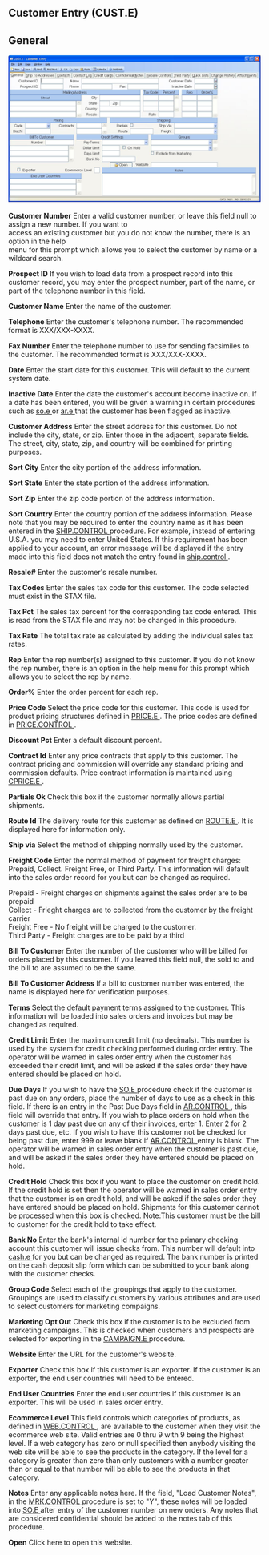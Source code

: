 ##  Customer Entry (CUST.E)

<PageHeader />

##  General

![](./CUST-E-1.jpg)

**Customer Number** Enter a valid customer number, or leave this field null to
assign a new number. If you want to  
access an existing customer but you do not know the number, there is an option
in the help  
menu for this prompt which allows you to select the customer by name or a
wildcard search.  
  
**Prospect ID** If you wish to load data from a prospect record into this
customer record, you may enter the prospect number, part of the name, or part
of the telephone number in this field.  
  
**Customer Name** Enter the name of the customer.  
  
**Telephone** Enter the customer's telephone number. The recommended format is
XXX/XXX-XXXX.  
  
**Fax Number** Enter the telephone number to use for sending facsimiles to the
customer. The recommended format is XXX/XXX-XXXX.  
  
**Date** Enter the start date for this customer. This will default to the
current system date.  
  
**Inactive Date** Enter the date the customer's account become inactive on. If a date has been entered, you will be given a warning in certain procedures such as [ so.e ](../../../../MRK-OVERVIEW/MRK-ENTRY/SO-E/README.md) or [ ar.e ](../../../../duplicates/ar-e/README.md) that the customer has been flagged as inactive.   
  
**Customer Address** Enter the street address for this customer. Do not
include the city, state, or zip. Enter those in the adjacent, separate fields.
The street, city, state, zip, and country will be combined for printing
purposes.  
  
**Sort City** Enter the city portion of the address information.  
  
**Sort State** Enter the state portion of the address information.  
  
**Sort Zip** Enter the zip code portion of the address information.  
  
**Sort Country** Enter the country portion of the address information. Please note that you may be required to enter the country name as it has been entered in the [ SHIP.CONTROL ](../../../../duplicates/SHIP-CONTROL/README.md) procedure. For example, instead of entering U.S.A. you may need to enter United States. If this requirement has been applied to your account, an error message will be displayed if the entry made into this field does not match the entry found in [ ship.control ](../../../../MRK-OVERVIEW/MRK-ENTRY/SHIP-CONTROL/README.md) .   
  
**Resale#** Enter the customer's resale number.  
  
**Tax Codes** Enter the sales tax code for this customer. The code selected
must exist in the STAX file.  
  
**Tax Pct** The sales tax percent for the corresponding tax code entered. This
is read from the STAX file and may not be changed in this procedure.  
  
**Tax Rate** The total tax rate as calculated by adding the individual sales
tax rates.  
  
**Rep** Enter the rep number(s) assigned to this customer. If you do not know
the rep number, there is an option in the help menu for this prompt which
allows you to select the rep by name.  
  
**Order%** Enter the order percent for each rep.  
  
**Price Code** Select the price code for this customer. This code is used for product pricing structures defined in [ PRICE.E ](../../../../MRK-OVERVIEW/MRK-ENTRY/PRICE-E/README.md) . The price codes are defined in [ PRICE.CONTROL ](../../../../MRK-OVERVIEW/MRK-ENTRY/PRICE-CONTROL/README.md) .   
  
**Discount Pct** Enter a default discount percent.  
  
**Contract Id** Enter any price contracts that apply to this customer. The contract pricing and commission will override any standard pricing and commission defaults. Price contract information is maintained using [ CPRICE.E ](../../../../MRK-OVERVIEW/MRK-ENTRY/CPRICE-E/README.md) .   
  
**Partials Ok** Check this box if the customer normally allows partial
shipments.  
  
**Route Id** The delivery route for this customer as defined on [ ROUTE.E ](../../../../MRK-OVERVIEW/MRK-ENTRY/ROUTE-E/README.md) . It is displayed here for information only.   
  
**Ship via** Select the method of shipping normally used by the customer.  
  
**Freight Code** Enter the normal method of payment for freight charges:
Prepaid, Collect. Freight Free, or Third Party. This information will default
into the sales order record for you but can be changed as required.  
  
Prepaid - Freight charges on shipments against the sales order are to be
prepaid  
Collect - Frieght charges are to collected from the customer by the freight
carrier  
Freight Free - No freight will be charged to the customer.  
Third Party - Freight charges are to be paid by a third  
  
**Bill To Customer** Enter the number of the customer who will be billed for
orders placed by this customer. If you leaved this field null, the sold to and
the bill to are assumed to be the same.  
  
**Bill To Customer Address** If a bill to customer number was entered, the
name is displayed here for verification purposes.  
  
**Terms** Select the default payment terms assigned to the customer. This
information will be loaded into sales orders and invoices but may be changed
as required.  
  
**Credit Limit** Enter the maximum credit limit (no decimals). This number is
used by the system for credit checking performed during order entry. The
operator will be warned in sales order entry when the customer has exceeded
their credit limit, and will be asked if the sales order they have entered
should be placed on hold.  
  
**Due Days** If you wish to have the [ SO.E ](../../../../MRK-OVERVIEW/MRK-ENTRY/SO-E/README.md) procedure check if the customer is past due on any orders, place the number of days to use as a check in this field. If there is an entry in the Past Due Days field in [ AR.CONTROL ](../../AR-CONTROL/README.md) , this field will override that entry. If you wish to place orders on hold when the customer is 1 day past due on any of their invoices, enter 1. Enter 2 for 2 days past due, etc. If you wish to have this customer not be checked for being past due, enter 999 or leave blank if [ AR.CONTROL ](../../AR-CONTROL/README.md) entry is blank. The operator will be warned in sales order entry when the customer is past due, and will be asked if the sales order they have entered should be placed on hold.   
  
**Credit Hold** Check this box if you want to place the customer on credit
hold. If the credit hold is set then the operator will be warned in sales
order entry that the customer is on credit hold, and will be asked if the
sales order they have entered should be placed on hold. Shipments for this
customer cannot be processed when this box is checked. Note:This customer must
be the bill to customer for the credit hold to take effect.  
  
**Bank No** Enter the bank's internal id number for the primary checking account this customer will issue checks from. This number will default into [ cash.e ](../../../../duplicates/cash-e/README.md) for you but can be changed as required. The bank number is printed on the cash deposit slip form which can be submitted to your bank along with the customer checks.   
  
**Group Code** Select each of the groupings that apply to the customer.
Groupings are used to classify customers by various attributes and are used to
select customers for marketing compaigns.  
  
**Marketing Opt Out** Check this box if the customer is to be excluded from marketing campaigns. This is checked when customers and prospects are selected for exporting in the [ CAMPAIGN.E ](../../../../MRK-OVERVIEW/MRK-ENTRY/CAMPAIGN-E/README.md) procedure.   
  
**Website** Enter the URL for the customer's website.  
  
**Exporter** Check this box if this customer is an exporter. If the customer
is an exporter, the end user countries will need to be entered.  
  
**End User Countries** Enter the end user countries if this customer is an
exporter. This will be used in sales order entry.  
  
**Ecommerce Level** This field controls which categories of products, as defined in [ WEB.CONTROL ](../../../../ACE-OVERVIEW/ACE-ENTRY/WEB-CONTROL/README.md) , are available to the customer when they visit the ecommerce web site. Valid entries are 0 thru 9 with 9 being the highest level. If a web category has zero or null specified then anybody visiting the web site will be able to see the products in the category. If the level for a category is greater than zero than only customers with a number greater than or equal to that number will be able to see the products in that category.   
  
**Notes** Enter any applicable notes here. If the field, "Load Customer Notes", in the [ MRK.CONTROL ](../../../../MRK-OVERVIEW/MRK-ENTRY/MRK-CONTROL/README.md) procedure is set to "Y", these notes will be loaded into [ SO.E ](../../../../MRK-OVERVIEW/MRK-ENTRY/SO-E/README.md) after entry of the customer number on new orders. Any notes that are considered confidential should be added to the notes tab of this procedure.   
  
**Open** Click here to open this website.  
  
  
<badge text= "Version 8.10.57" vertical="middle" />

<PageFooter />